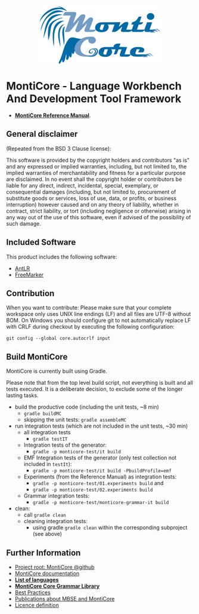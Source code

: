 <!-- (c) https://github.com/MontiCore/monticore -->
<center><div style="text-align:center" ><img src="mc-logo.png" /></div></center>

# MontiCore - Language Workbench And Development Tool Framework 

* [**MontiCore Reference Manual**](https://monticore.de/MontiCore_Reference-Manual.2017.pdf).

## General disclaimer

(Repeated from the BSD 3 Clause license): 

This software is provided by the copyright holders and contributors
"as is" and any expressed or implied warranties, including, but not limited
to, the implied warranties of merchantability and fitness for a particular
purpose are disclaimed. In no event shall the copyright holder or
contributors be liable for any direct, indirect, incidental, special,
exemplary, or consequential damages (including, but not limited to,
procurement of substitute goods or services, loss of use, data, or
profits, or business interruption) however caused and on any theory of
liability, whether in contract, strict liability, or tort (including
negligence or otherwise) arising in any way out of the use of this
software, even if advised of the possibility of such damage.

## Included Software

This product includes the following software:
* [AntLR](https://www.antlr.org/)
* [FreeMarker](https://freemarker.org/)

## Contribution 

When you want to contribute: Please make sure that your complete workspace only 
uses UNIX line endings (LF) and all files are UTF-8 without BOM. On Windows you should 
configure git to not automatically replace LF with CRLF during checkout 
by executing the following configuration: 

    git config --global core.autocrlf input
    
## Build MontiCore

MontiCore is currently built using Gradle. 

Please note that from the top level build script, not everything is built and 
all tests executed. It is a deliberate decision, to exclude some of the longer 
lasting tasks.

* build the productive code (including the unit tests, ~8 min)
  * `gradle buildMC`
  * skipping the unit tests: `gradle assembleMC`
* run integration tests (which are not included in the unit tests, ~30 min)   
  * all integration tests
    * `gradle testIT`
  * Integration tests of the generator: 
    *  `gradle -p monticore-test/it build`
  * EMF Integration tests of the generator (only test collection not included in `testIt`): 
    * `gradle -p monticore-test/it build -PbuildProfile=emf`
  * Experiments (from the Reference Manual) as integration tests:
    * `gradle -p monticore-test/01.experiments build` and 
    * `gradle -p monticore-test/02.experiments build`
  * Grammar integration tests:
     * `gradle -p monticore-test/monticore-grammar-it build`
* clean:
  * call `gradle clean`
  * cleaning integration tests:
    * using gradle `gradle clean` within the corresponding subproject (see above)

  
## Further Information

* [Project root: MontiCore @github](https://github.com/MontiCore/monticore)
* [MontiCore documentation](https://www.monticore.de/)
* [**List of languages**](https://github.com/MontiCore/monticore/blob/dev/docs/Languages.md)
* [**MontiCore Core Grammar Library**](https://github.com/MontiCore/monticore/blob/dev/monticore-grammar/src/main/grammars/de/monticore/Grammars.md)
* [Best Practices](https://github.com/MontiCore/monticore/blob/dev/docs/BestPractices.md)
* [Publications about MBSE and MontiCore](https://www.se-rwth.de/publications/)
* [Licence definition](https://github.com/MontiCore/monticore/blob/master/00.org/Licenses/LICENSE-MONTICORE-3-LEVEL.md)

